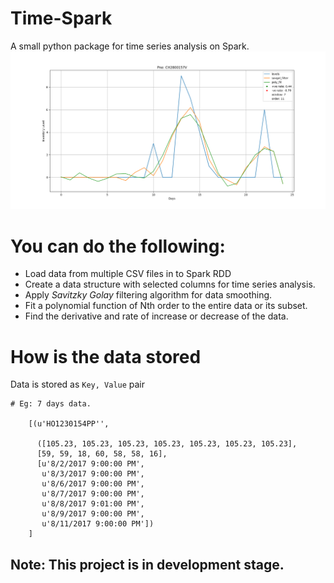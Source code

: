 # Time-Spark

A small python package for time series analysis on Spark. 
![rate-of-change-plot](plt.png)

# You can do the following:
* Load data from multiple CSV files in to Spark RDD
* Create a data structure with selected columns for time series analysis.
* Apply *Savitzky Golay* filtering algorithm for data smoothing. 
* Fit a polynomial function of Nth order to the entire data or its subset.
* Find the derivative and rate of increase or decrease of the data. 

# How is the data stored

Data is stored as `Key, Value` pair 

```
# Eg: 7 days data.

    [(u'HO1230154PP'', 

      ([105.23, 105.23, 105.23, 105.23, 105.23, 105.23, 105.23],
      [59, 59, 18, 60, 58, 58, 16],
      [u'8/2/2017 9:00:00 PM',
       u'8/3/2017 9:00:00 PM',
       u'8/6/2017 9:00:00 PM',
       u'8/7/2017 9:00:00 PM',
       u'8/8/2017 9:01:00 PM',
       u'8/9/2017 9:00:00 PM',
       u'8/11/2017 9:00:00 PM'])
    ]

```

## Note: This project is in development stage.  
